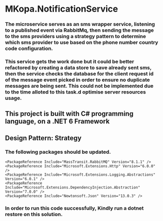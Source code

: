 # MKopa.NotificationService

### The microservice serves as an sms wrapper service, listening to a published event via RabbitMq, then sending the message to the sms providers using a strategy pattern to determine which sms provider to use based on the phone number country code configuration.

### This service gets the work done but it could be better refactored by creating a data store to save already sent sms, then the service checks the database for the client request id of the message event picked in order to ensure no duplicate messages are being sent. This could not be implemented due to the time alloted to this task.d optimise server resources usage.

## This project is built with C# programming language, on a .NET 6 Framework

## Design Pattern: Strategy

### The following packages should be updated.

```
<PackageReference Include="MassTransit.RabbitMQ" Version="8.1.1" />
<PackageReference Include="Microsoft.Extensions.Http" Version="6.0.0" />
<PackageReference Include="Microsoft.Extensions.Logging.Abstractions" Version="6.0.1" />
<PackageReference Include="Microsoft.Extensions.DependencyInjection.Abstraction" Version="7.0.0" />
<PackageReference Include="Newtonsoft.Json" Version="13.0.3" />
```
### In order to run this code successfully, Kindly run a dotnet restore on this solution.

